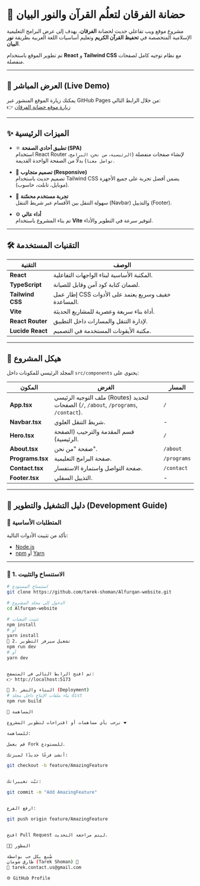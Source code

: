 # 🕌 حضانة الفرقان لتعلُم القرآن والنور البيان

مشروع موقع ويب تفاعلي حديث لحضانة **الفرقان**، يهدف إلى عرض البرامج التعليمية الإسلامية المتخصصة في **تحفيظ القرآن الكريم** وتعليم أساسيات اللغة العربية بطريقة **نور البيان**.

تم تطوير الموقع باستخدام **React** و **Tailwind CSS** مع نظام توجيه كامل لصفحات منفصلة.

---

## 🚀 العرض المباشر (Live Demo)

يمكنك زيارة الموقع المنشور عبر GitHub Pages من خلال الرابط التالي:  
👉 [زيارة موقع حضانة الفرقان](https://tarek-shoman.github.io/Alfurqan-website/)

---

## ✨ الميزات الرئيسية

- ⚛️ **تطبيق أحادي الصفحة (SPA)**  
  استخدام React Router لإنشاء صفحات منفصلة (`الرئيسية`، `من نحن`، `البرامج`، `تواصل معنا`) بدلًا من الصفحة الواحدة القديمة.

- 💎 **تصميم متجاوب (Responsive)**  
  تصميم حديث باستخدام Tailwind CSS يضمن أفضل تجربة على جميع الأجهزة (موبايل، تابلت، حاسوب).

- 🧭 **تجربة مستخدم محسّنة**  
  سهولة التنقل بين الأقسام عبر شريط التنقل (Navbar) والتذييل (Footer).

- ⚙️ **أداء عالي**  
  تم بناء المشروع باستخدام **Vite** لتوفير سرعة في التطوير والأداء.

---

## 🛠️ التقنيات المستخدمة

| التقنية | الوصف |
|----------|--------|
| **React** | المكتبة الأساسية لبناء الواجهات التفاعلية. |
| **TypeScript** | لضمان كتابة كود آمن وقابل للصيانة. |
| **Tailwind CSS** | إطار عمل CSS خفيف وسريع يعتمد على الأدوات المساعدة. |
| **Vite** | أداة بناء سريعة وعصرية للمشاريع الحديثة. |
| **React Router** | لإدارة التنقل والمسارات داخل التطبيق. |
| **Lucide React** | مكتبة الأيقونات المستخدمة في التصميم. |

---

## 📂 هيكل المشروع

المجلد الرئيسي للمكونات داخل `src/components` يحتوي على:

| المكون | الغرض | المسار |
|----------|--------|--------|
| **App.tsx** | ملف التوجيه الرئيسي (Routes) لتحديد الصفحات (`/`, `/about`, `/programs`, `/contact`). | `/` |
| **Navbar.tsx** | شريط التنقل العلوي. | - |
| **Hero.tsx** | قسم المقدمة والترحيب (الصفحة الرئيسية). | `/` |
| **About.tsx** | صفحة "من نحن". | `/about` |
| **Programs.tsx** | صفحة البرامج التعليمية. | `/programs` |
| **Contact.tsx** | صفحة التواصل واستمارة الاستفسار. | `/contact` |
| **Footer.tsx** | التذييل السفلي. | - |

---

## 🧩 دليل التشغيل والتطوير (Development Guide)

### 🔹 المتطلبات الأساسية

تأكد من تثبيت الأدوات التالية:
- [Node.js](https://nodejs.org/)
- [npm](https://www.npmjs.com/) أو [Yarn](https://yarnpkg.com/)

---

### 🔹 1. الاستنساخ والتثبيت

```bash
# استنساخ المستودع
git clone https://github.com/tarek-shoman/Alfurqan-website.git

# الدخول إلى مجلد المشروع
cd Alfurqan-website

# تثبيت التبعيات
npm install
# أو
yarn install
🔹 2. تشغيل سيرفر التطوير
npm run dev
# أو
yarn dev


ثم افتح الرابط التالي في المتصفح:
👉 http://localhost:5173

🔹 3. البناء والنشر (Deployment)
# بناء ملفات الإنتاج داخل مجلد dist
npm run build

🤝 المساهمة

نرحب بأي مساهمات أو اقتراحات لتطوير المشروع ❤️

للمساهمة:

قم بعمل Fork للمستودع.

أنشئ فرعًا جديدًا لميزتك:

git checkout -b feature/AmazingFeature


ثبّت تغييراتك:

git commit -m "Add AmazingFeature"


ارفع الفرع:

git push origin feature/AmazingFeature


افتح Pull Request ليتم مراجعة التحديث.

👨‍💻 المطور

صُنع بكل حب بواسطة
طارق شومان (Tarek Shoman) 💙
📧 tarek.contact.us@gmail.com

🌐 GitHub Profile